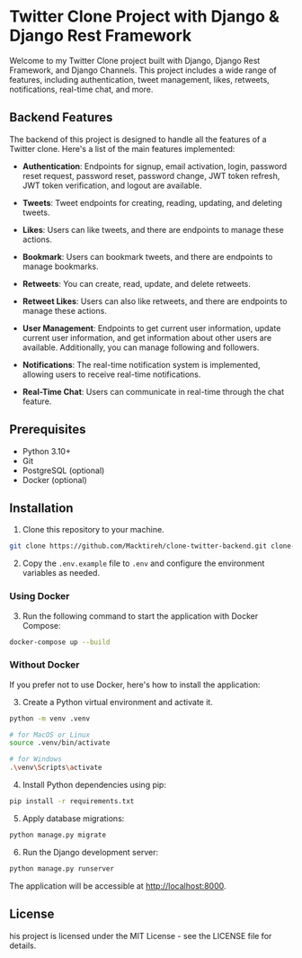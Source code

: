 # Twitter Clone Project with Django & Django Rest Framework

Welcome to my Twitter Clone project built with Django, Django Rest Framework, and Django Channels. This project includes a wide range of features, including authentication, tweet management, likes, retweets, notifications, real-time chat, and more.

## Backend Features

The backend of this project is designed to handle all the features of a Twitter clone. Here's a list of the main features implemented:

- **Authentication**: Endpoints for signup, email activation, login, password reset request, password reset, password change, JWT token refresh, JWT token verification, and logout are available.

- **Tweets**: Tweet endpoints for creating, reading, updating, and deleting tweets.

- **Likes**: Users can like tweets, and there are endpoints to manage these actions.

- **Bookmark**: Users can bookmark tweets, and there are endpoints to manage bookmarks.

- **Retweets**: You can create, read, update, and delete retweets.

- **Retweet Likes**: Users can also like retweets, and there are endpoints to manage these actions.

- **User Management**: Endpoints to get current user information, update current user information, and get information about other users are available. Additionally, you can manage following and followers.

- **Notifications**: The real-time notification system is implemented, allowing users to receive real-time notifications.

- **Real-Time Chat**: Users can communicate in real-time through the chat feature.


## Prerequisites

- Python 3.10+
- Git
- PostgreSQL (optional)
- Docker (optional)


## Installation

1. Clone this repository to your machine.

```bash
git clone https://github.com/Macktireh/clone-twitter-backend.git clone-twitter-backend
```

2. Copy the `.env.example` file to `.env` and configure the environment variables as needed.

### Using Docker

3. Run the following command to start the application with Docker Compose:

```bash
docker-compose up --build
```

### Without Docker

If you prefer not to use Docker, here's how to install the application:

3. Create a Python virtual environment and activate it.

```bash
python -m venv .venv
```

```bash
# for MacOS or Linux
source .venv/bin/activate

# for Windows
.\venv\Scripts\activate
```

4. Install Python dependencies using pip:

```bash
pip install -r requirements.txt
```
5. Apply database migrations:

```bash
python manage.py migrate
```

6. Run the Django development server:

```bash
python manage.py runserver
```

The application will be accessible at [http://localhost:8000](http://localhost:8000).


## License

his project is licensed under the MIT License - see the LICENSE file for details.
